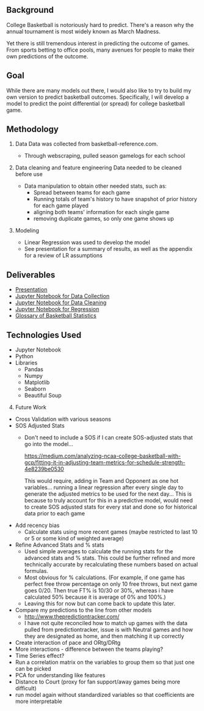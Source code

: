 ## Background
College Basketball is notoriously hard to predict. There's a reason why the annual tournament is most widely known as March Madness.

Yet there is still tremendous interest in predicting the outcome of games. From sports betting to office pools, many avenues for people to make their own predictions of the outcome.

## Goal
While there are many models out there, I would also like to try to build my own version to predict basketball outcomes. Specifically, I will develop a model to predict the point differential (or spread) for college basketball game.

## Methodology

1. Data
Data was collected from basketball-reference.com.
    - Through webscraping, pulled season gamelogs for each school

2. Data cleaning and feature engineering
Data needed to be cleaned before use
    - Data manipulation to obtain other needed stats, such as:
        - Spread between teams for each game
        - Running totals of team's history to have snapshot of prior history for each game played
        - aligning both teams' information for each single game
        - removing duplicate games, so only one game shows up

3. Modeling
    - Linear Regression was used to develop the model
    - See presentation for a summary of results, as well as the appendix for a review of LR assumptions


## Deliverables
- [Presentation](NCAA_MBB_final.pdf)
- [Jupyter Notebook for Data Collection](Data_Collection.ipynb)
- [Jupyter Notebook for Data Cleaning](Data_Cleaning.ipynb)
- [Jupyter Notebook for Regression](Regression.ipynb)
- [Glossary of Basketball Statistics](Glossary.md)




## Technologies Used
- Jupyter Notebook
- Python
- Libraries
    - Pandas
    - Numpy
    - Matplotlib
    - Seaborn
    - Beautiful Soup


4. Future Work
- Cross Validation with various seasons
- SOS Adjusted Stats
    - Don't need to include a SOS if I can create SOS-adjusted stats that go into the model...

        https://medium.com/analyzing-ncaa-college-basketball-with-gcp/fitting-it-in-adjusting-team-metrics-for-schedule-strength-4e8239be0530

        This would require, 
        adding in Team and Opponent as one hot variables... 
        running a linear regression after every single day to generate the adjusted metrics to be used for the next day...
        This is because to truly account for this in a predictive model, would need to create SOS adjusted stats for every stat and done so for historical data prior to each game
- Add recency bias
    - Calculate stats using more recent games (maybe restricted to last 10 or 5 or some kind of weighted average)
- Refine Advanced Stats and % stats
    - Used simple averages to calculate the running stats for the advanced stats and % stats. This could be further refined and more technically accurate by recalculating these numbers based on actual formulas.
    - Most obvious for % calculations.
    (For example, if one game has perfect free throw percentage on only 10 free throws, but next game goes 0/20. Then true FT% is 10/30 or 30%, whereas i have calculated 50% because it is average of 0% and 100%.) 
    - Leaving this for now but can come back to update this later. 
- Compare my predictions to the line from other models
    - http://www.thepredictiontracker.com/
    - I have not quite reconciled how to match up games with the data pulled from predictiontracker, issue is with Neutral games and how they are designated as home, and then matching it up correctly
- Create interaction of pace and ORtg/DRtg
- More interactions - difference between the teams playing?
- Time Series effect?
- Run a correlation matrix on the variables to group them so that just one can be picked
- PCA for understanding like features
- Distance to Court (proxy for fan support/away games being more difficult)
- run model again without standardized variables so that coefficients are more interpretable
